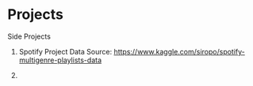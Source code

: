 # Projects
Side Projects

1. Spotify Project
Data Source: https://www.kaggle.com/siropo/spotify-multigenre-playlists-data

2. 
